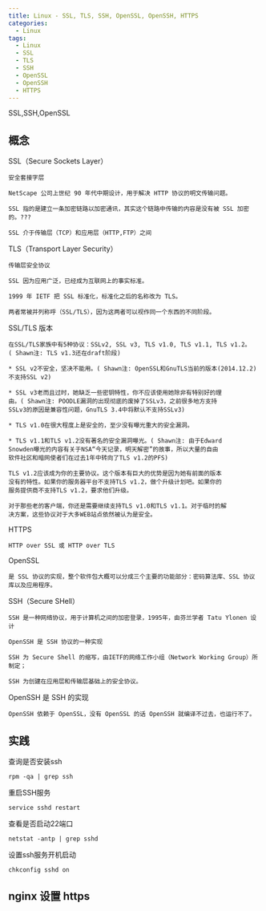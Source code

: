 ```yaml
---
title: Linux - SSL, TLS, SSH, OpenSSL, OpenSSH, HTTPS
categories:
  - Linux
tags:
  - Linux
  - SSL
  - TLS
  - SSH
  - OpenSSL
  - OpenSSH
  - HTTPS
---
```


SSL,SSH,OpenSSL

<!--more-->

## 概念

SSL（Secure Sockets Layer）

    安全套接字层

    NetScape 公司上世纪 90 年代中期设计，用于解决 HTTP 协议的明文传输问题。

    SSL 指的是建立一条加密链路以加密通讯，其实这个链路中传输的内容是没有被 SSL 加密的。???

    SSL 介于传输层（TCP）和应用层（HTTP,FTP）之间

TLS（Transport Layer Security）

    传输层安全协议

    SSL 因为应用广泛，已经成为互联网上的事实标准。
    
    1999 年 IETF 把 SSL 标准化，标准化之后的名称改为 TLS。

    两者常被并列称呼（SSL/TLS），因为这两者可以视作同一个东西的不同阶段。

SSL/TLS 版本

    在SSL/TLS家族中有5种协议：SSLv2, SSL v3, TLS v1.0, TLS v1.1, TLS v1.2。
    ( Shawn注: TLS v1.3还在draft阶段)

    * SSL v2不安全，坚决不能用。( Shawn注: OpenSSL和GnuTLS当前的版本(2014.12.2)
    不支持SSL v2)

    * SSL v3老而且过时，她缺乏一些密钥特性，你不应该使用她除非有特别好的理
    由。( Shawn注: POODLE漏洞的出现彻底的废掉了SSLv3，之前很多地方支持
    SSLv3的原因是兼容性问题，GnuTLS 3.4中将默认不支持SSLv3)

    * TLS v1.0在很大程度上是安全的，至少没有曝光重大的安全漏洞。

    * TLS v1.1和TLS v1.2没有著名的安全漏洞曝光。( Shawn注: 由于Edward
    Snowden曝光的内容有关于NSA“今天记录，明天解密”的故事，所以大量的自由
    软件社区和暗网使者们在过去1年中转向了TLS v1.2的PFS)

    TLS v1.2应该成为你的主要协议。这个版本有巨大的优势是因为她有前面的版本
    没有的特性。如果你的服务器平台不支持TLS v1.2，做个升级计划吧。如果你的
    服务提供商不支持TLS v1.2，要求他们升级。

    对于那些老的客户端，你还是需要继续支持TLS v1.0和TLS v1.1。对于临时的解
    决方案，这些协议对于大多WEB站点依然被认为是安全。

HTTPS

    HTTP over SSL 或 HTTP over TLS

OpenSSL

    是 SSL 协议的实现，整个软件包大概可以分成三个主要的功能部分：密码算法库、SSL 协议库以及应用程序。

SSH（Secure SHell）

    SSH 是一种网络协议，用于计算机之间的加密登录，1995年，由芬兰学者 Tatu Ylonen 设计

    OpenSSH 是 SSH 协议的一种实现

    SSH 为 Secure Shell 的缩写，由IETF的网络工作小组（Network Working Group）所制定；
    
    SSH 为创建在应用层和传输层基础上的安全协议。

OpenSSH 是 SSH 的实现

    OpenSSH 依赖于 OpenSSL，没有 OpenSSL 的话 OpenSSH 就编译不过去，也运行不了。

## 实践

查询是否安装ssh
```
rpm -qa | grep ssh
```

重启SSH服务
```
service sshd restart
```

查看是否启动22端口
```
netstat -antp | grep sshd
```

设置ssh服务开机启动
```
chkconfig sshd on 
```

## nginx 设置 https

```

```
